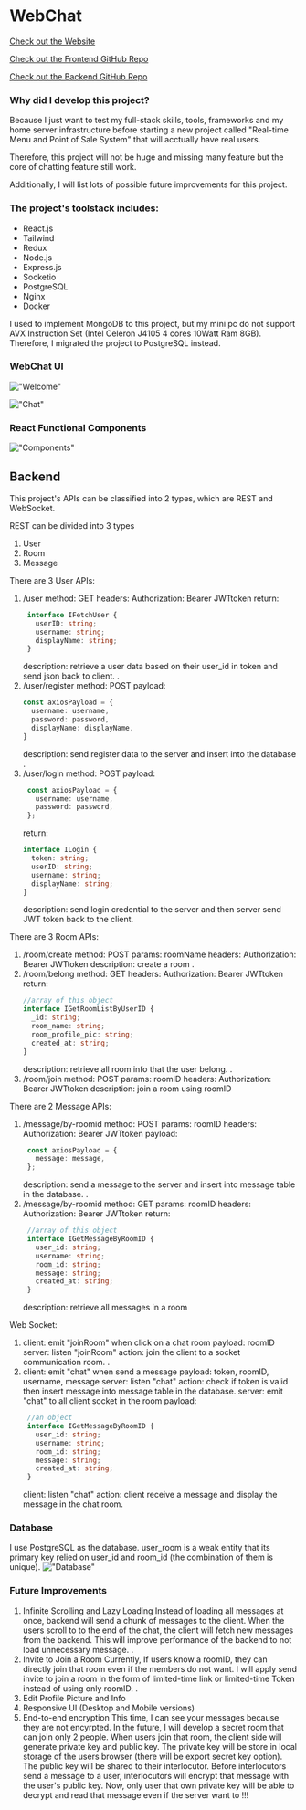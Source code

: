 # WebChat
[Check out the Website](https://webchat.xaiphersk.com)

[Check out the Frontend GitHub Repo](https://github.com/sif332/web-chat-frontend)

[Check out the Backend GitHub Repo](https://github.com/sif332/nodejs-web-chat)

### Why did I develop this project?
Because I just want to test my full-stack skills, tools, frameworks and my home server infrastructure before starting a new project called "Real-time Menu and Point of Sale System" that will acctually have real users.

Therefore, this project will not be huge and missing many feature but the core of chatting feature still work.

Additionally, I will list lots of possible future improvements for this project.

### The project's toolstack includes:
* React.js
* Tailwind
* Redux
* Node.js
* Express.js
* Socketio
* PostgreSQL
* Nginx
* Docker

I used to implement MongoDB to this project, but my mini pc do not support AVX Instruction Set (Intel Celeron J4105 4 cores 10Watt Ram 8GB).
Therefore, I migrated the project to PostgreSQL instead.

### WebChat UI
!["Welcome"](https://i.imgur.com/yTEDNhk.png)

!["Chat"](https://i.imgur.com/44XORD4.png)

### React Functional Components
!["Components"](https://i.imgur.com/mLdpdCO.png)

## Backend

This project's APIs can be classified into 2 types, which are REST and WebSocket.

REST can be divided into 3 types
1. User
2. Room
3. Message

There are 3 User APIs:
1. /user
   method: GET
   headers: Authorization: Bearer JWTtoken
   return:
   ```typescript
    interface IFetchUser {
      userID: string;
      username: string;
      displayName: string;
    }
   ```
   description: retrieve a user data based on their user_id in token and send json back to client.
   .
2. /user/register
   method: POST
   payload: 
    ```typescript
    const axiosPayload = {
      username: username,
      password: password,
      displayName: displayName,
    }
    ```
   description: send register data to the server and insert into the database
   .
3. /user/login
   method: POST
   payload:
   ```typescript
    const axiosPayload = {
      username: username,
      password: password,
    };
    ```
    return: 
    ```typescript
    interface ILogin {
      token: string;
      userID: string;
      username: string;
      displayName: string;
    }
    ```
    description: send login credential to the server and then server send JWT token back to the client.

There are 3 Room APIs:
1. /room/create
   method: POST
   params: roomName
   headers: Authorization: Bearer JWTtoken
   description: create a room
   .
2. /room/belong
   method: GET
   headers: Authorization: Bearer JWTtoken
   return: 
    ```typescript
    //array of this object
    interface IGetRoomListByUserID {
      _id: string;
      room_name: string;
      room_profile_pic: string;
      created_at: string;
    }
    ```
    description: retrieve all room info that the user belong.
    .
3. /room/join
   method: POST
   params: roomID
   headers: Authorization: Bearer JWTtoken
   description: join a room using roomID

There are 2 Message APIs:
1. /message/by-roomid
   method: POST
   params: roomID
   headers: Authorization: Bearer JWTtoken
   payload: 
   ```typescript
    const axiosPayload = {
      message: message,
    };
    ```
    description: send a message to the server and insert into message table in the database.
    .
2. /message/by-roomid
   method: GET
   params: roomID
   headers: Authorization: Bearer JWTtoken
   return:
   ```typescript
    //array of this object
    interface IGetMessageByRoomID {
      user_id: string;
      username: string;
      room_id: string;
      message: string;
      created_at: string;
    }
    ```
    description: retrieve all messages in a room

Web Socket:
1. client: emit "joinRoom" when click on a chat room
   payload: roomID
   server: listen "joinRoom"
   action: join the client to a socket communication room.
   .
2. client: emit "chat" when send a message
   payload: token, roomID, username, message
   server: listen "chat"
   action: check if token is valid then insert message into message table in the database.
   server: emit "chat" to all client socket in the room
   payload:
   ```typescript
    //an object
    interface IGetMessageByRoomID {
      user_id: string;
      username: string;
      room_id: string;
      message: string;
      created_at: string;
    }
    ```
    client: listen "chat"
    action: client receive a message and display the message in the chat room.

### Database
I use PostgreSQL as the database.
user_room is a weak entity that its primary key relied on user_id and room_id (the combination of them is unique).
!["Database"](https://i.imgur.com/13YP1nv.png)

### Future Improvements
1. Infinite Scrolling and Lazy Loading
   Instead of loading all messages at once, backend will send a chunk of messages to the client. When the users scroll to to the end of the chat, the client will fetch new messages from the backend.
   This will improve performance of the backend to not load unnecessary message.
   .
2. Invite to Join a Room
   Currently, If users know a roomID, they can directly join that room even if the members do not want. I will apply send invite to join a room in the form of limited-time link or limited-time Token instead of using only roomID.
   .
3. Edit Profile Picture and Info
4. Responsive UI (Desktop and Mobile versions)
5. End-to-end encryption
   This time, I can see your messages because they are not encyrpted. 
   In the future, I will develop a secret room that can join only 2 people. When users join that room, the client side will generate private key and public key. 
   The private key will be store in local storage of the users browser (there will be export secret key option). The public key will be shared to their interlocutor.
   Before interlocutors send a message to a user, interlocutors will encrypt that message with the user's public key. 
   Now, only user that own private key will be able to decrypt and read that message even if the server want to !!!